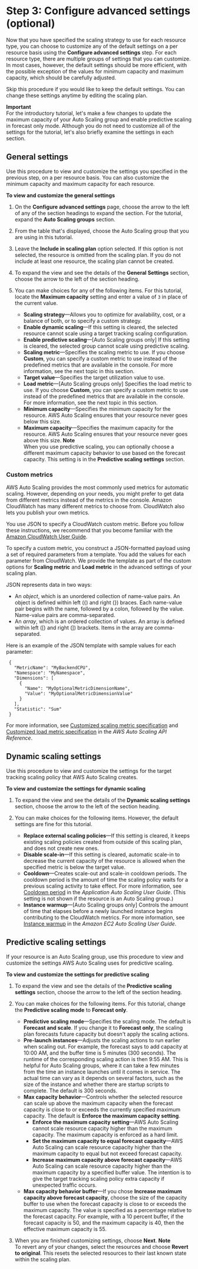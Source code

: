 # Step 3: Configure advanced settings \(optional\)<a name="gs-specify-custom-settings"></a>

Now that you have specified the scaling strategy to use for each resource type, you can choose to customize any of the default settings on a per resource basis using the **Configure advanced settings** step\. For each resource type, there are multiple groups of settings that you can customize\. In most cases, however, the default settings should be more efficient, with the possible exception of the values for minimum capacity and maximum capacity, which should be carefully adjusted\.

Skip this procedure if you would like to keep the default settings\. You can change these settings anytime by editing the scaling plan\.

**Important**  
For the introductory tutorial, let's make a few changes to update the maximum capacity of your Auto Scaling group and enable predictive scaling in forecast only mode\. Although you do not need to customize all of the settings for the tutorial, let's also briefly examine the settings in each section\. 

## General settings<a name="gs-customize-general-scaling"></a>

Use this procedure to view and customize the settings you specified in the previous step, on a per resource basis\. You can also customize the minimum capacity and maximum capacity for each resource\. 

**To view and customize the general settings**

1. On the **Configure advanced settings** page, choose the arrow to the left of any of the section headings to expand the section\. For the tutorial, expand the **Auto Scaling groups** section\.

1. From the table that's displayed, choose the Auto Scaling group that you are using in this tutorial\. 

1. Leave the **Include in scaling plan** option selected\. If this option is not selected, the resource is omitted from the scaling plan\. If you do not include at least one resource, the scaling plan cannot be created\. 

1. To expand the view and see the details of the **General Settings** section, choose the arrow to the left of the section heading\.

1. You can make choices for any of the following items\. For this tutorial, locate the **Maximum capacity** setting and enter a value of `3` in place of the current value\. 
   + **Scaling strategy**—Allows you to optimize for availability, cost, or a balance of both, or to specify a custom strategy\.
   + **Enable dynamic scaling**—If this setting is cleared, the selected resource cannot scale using a target tracking scaling configuration\.
   + **Enable predictive scaling**—\[Auto Scaling groups only\] If this setting is cleared, the selected group cannot scale using predictive scaling\.
   + **Scaling metric**—Specifies the scaling metric to use\. If you choose **Custom**, you can specify a custom metric to use instead of the predefined metrics that are available in the console\. For more information, see the next topic in this section\.
   + **Target value**—Specifies the target utilization value to use\.
   + **Load metric**—\[Auto Scaling groups only\] Specifies the load metric to use\. If you choose **Custom**, you can specify a custom metric to use instead of the predefined metrics that are available in the console\. For more information, see the next topic in this section\.
   + **Minimum capacity**—Specifies the minimum capacity for the resource\. AWS Auto Scaling ensures that your resource never goes below this size\.
   + **Maximum capacity**—Specifies the maximum capacity for the resource\. AWS Auto Scaling ensures that your resource never goes above this size\. 
**Note**  
When you use predictive scaling, you can optionally choose a different maximum capacity behavior to use based on the forecast capacity\. This setting is in the **Predictive scaling settings** section\.

### Custom metrics<a name="gs-customized-metric-specification"></a>

AWS Auto Scaling provides the most commonly used metrics for automatic scaling\. However, depending on your needs, you might prefer to get data from different metrics instead of the metrics in the console\. Amazon CloudWatch has many different metrics to choose from\. CloudWatch also lets you publish your own metrics\. 

You use JSON to specify a CloudWatch custom metric\. Before you follow these instructions, we recommend that you become familiar with the [Amazon CloudWatch User Guide](https://docs.aws.amazon.com/AmazonCloudWatch/latest/monitoring/)\.

To specify a custom metric, you construct a JSON\-formatted payload using a set of required parameters from a template\. You add the values for each parameter from CloudWatch\. We provide the template as part of the custom options for **Scaling metric** and **Load metric** in the advanced settings of your scaling plan\. 

JSON represents data in two ways:
+ An *object*, which is an unordered collection of name\-value pairs\. An object is defined within left \(\{\) and right \(\}\) braces\. Each name\-value pair begins with the name, followed by a colon, followed by the value\. Name\-value pairs are comma\-separated\. 
+ An *array*, which is an ordered collection of values\. An array is defined within left \(\[\) and right \(\]\) brackets\. Items in the array are comma\-separated\. 

Here is an example of the JSON template with sample values for each parameter: 

```
 {
   "MetricName": "MyBackendCPU",
   "Namespace": "MyNamespace",
   "Dimensions": [
     {
       "Name": "MyOptionalMetricDimensionName",
       "Value": "MyOptionalMetricDimensionValue"
     }
   ],
   "Statistic": "Sum"
 }
```

For more information, see [Customized scaling metric specification](https://docs.aws.amazon.com/autoscaling/plans/APIReference/API_CustomizedScalingMetricSpecification.html) and [Customized load metric specification](https://docs.aws.amazon.com/autoscaling/plans/APIReference/API_CustomizedLoadMetricSpecification.html) in the *AWS Auto Scaling API Reference*\.

## Dynamic scaling settings<a name="gs-customize-dynamic-scaling"></a>

Use this procedure to view and customize the settings for the target tracking scaling policy that AWS Auto Scaling creates\. 

**To view and customize the settings for dynamic scaling**

1. To expand the view and see the details of the **Dynamic scaling settings** section, choose the arrow to the left of the section heading\. 

1. You can make choices for the following items\. However, the default settings are fine for this tutorial\. 
   + **Replace external scaling policies**—If this setting is cleared, it keeps existing scaling policies created from outside of this scaling plan, and does not create new ones\. 
   + **Disable scale\-in**—If this setting is cleared, automatic scale\-in to decrease the current capacity of the resource is allowed when the specified metric is below the target value\. 
   + **Cooldown**—Creates scale\-out and scale\-in cooldown periods\. The cooldown period is the amount of time the scaling policy waits for a previous scaling activity to take effect\. For more information, see [Cooldown period](https://docs.aws.amazon.com/autoscaling/application/userguide/application-auto-scaling-target-tracking.html#target-tracking-cooldown) in the *Application Auto Scaling User Guide*\. \(This setting is not shown if the resource is an Auto Scaling group\.\) 
   + **Instance warmup**—\[Auto Scaling groups only\] Controls the amount of time that elapses before a newly launched instance begins contributing to the CloudWatch metrics\. For more information, see [Instance warmup](https://docs.aws.amazon.com/autoscaling/ec2/userguide/as-scaling-target-tracking.html#as-target-tracking-scaling-warmup) in the *Amazon EC2 Auto Scaling User Guide*\.

## Predictive scaling settings<a name="gs-customize-predictive-scaling"></a>

If your resource is an Auto Scaling group, use this procedure to view and customize the settings AWS Auto Scaling uses for predictive scaling\. 

**To view and customize the settings for predictive scaling**

1. To expand the view and see the details of the **Predictive scaling settings** section, choose the arrow to the left of the section heading\. 

1. You can make choices for the following items\. For this tutorial, change the **Predictive scaling mode** to **Forecast only**\.
   + **Predictive scaling mode**—Specifies the scaling mode\. The default is **Forecast and scale**\. If you change it to **Forecast only**, the scaling plan forecasts future capacity but doesn't apply the scaling actions\.
   + **Pre\-launch instances**—Adjusts the scaling actions to run earlier when scaling out\. For example, the forecast says to add capacity at 10:00 AM, and the buffer time is 5 minutes \(300 seconds\)\. The runtime of the corresponding scaling action is then 9:55 AM\. This is helpful for Auto Scaling groups, where it can take a few minutes from the time an instance launches until it comes in service\. The actual time can vary as it depends on several factors, such as the size of the instance and whether there are startup scripts to complete\. The default is 300 seconds\.
   + **Max capacity behavior**—Controls whether the selected resource can scale up above the maximum capacity when the forecast capacity is close to or exceeds the currently specified maximum capacity\. The default is **Enforce the maximum capacity setting**\. 
     + **Enforce the maximum capacity setting**—AWS Auto Scaling cannot scale resource capacity higher than the maximum capacity\. The maximum capacity is enforced as a hard limit\. 
     + **Set the maximum capacity to equal forecast capacity**—AWS Auto Scaling can scale resource capacity higher than the maximum capacity to equal but not exceed forecast capacity\.
     + **Increase maximum capacity above forecast capacity**—AWS Auto Scaling can scale resource capacity higher than the maximum capacity by a specified buffer value\. The intention is to give the target tracking scaling policy extra capacity if unexpected traffic occurs\. 
   + **Max capacity behavior buffer**—If you chose **Increase maximum capacity above forecast capacity**, choose the size of the capacity buffer to use when the forecast capacity is close to or exceeds the maximum capacity\. The value is specified as a percentage relative to the forecast capacity\. For example, with a 10 percent buffer, if the forecast capacity is 50, and the maximum capacity is 40, then the effective maximum capacity is 55\. 

1. When you are finished customizing settings, choose **Next**\.
**Note**  
To revert any of your changes, select the resources and choose **Revert to original**\. This resets the selected resources to their last known state within the scaling plan\. 